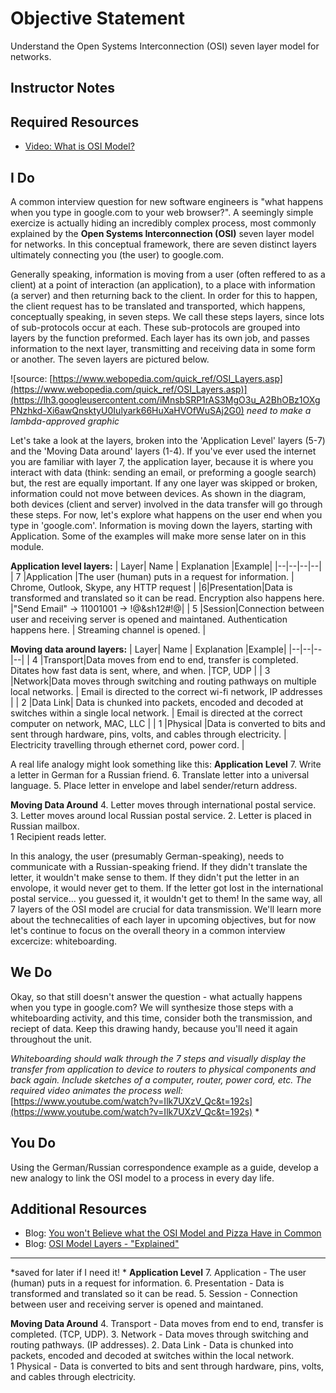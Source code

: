 # Objective Statement
Understand the Open Systems Interconnection (OSI) seven layer model for networks.
  
## Instructor Notes


## Required Resources

- [Video: What is OSI Model?]([https://www.youtube.com/watch?v=Ilk7UXzV_Qc](https://www.youtube.com/watch?v=Ilk7UXzV_Qc))

## I Do

 A common interview question for new software engineers is "what happens when you type in google.com to your web browser?". A seemingly simple exercize is actually hiding an incredibly complex process, most commonly explained by the **Open Systems Interconnection (OSI)** seven layer model for networks. In this conceptual framework, there are seven distinct layers ultimately connecting you (the user) to google.com. 

Generally speaking, information is moving from a user (often reffered to as a client) at a point of interaction (an application), to a place with information (a server) and then returning back to the client. In order for this to happen, the client request has to be translated and transported, which happens, conceptually speaking, in seven steps. We call these steps layers, since lots of sub-protocols occur at each.  These sub-protocols are grouped into layers by the function preformed. Each layer has its own job, and passes information to the next layer, transmitting and receiving data in some form or another. The seven layers are pictured below. 

![source: [https://www.webopedia.com/quick_ref/OSI_Layers.asp](https://www.webopedia.com/quick_ref/OSI_Layers.asp)](https://lh3.googleusercontent.com/iMnsbSRP1rAS3MgO3u_A2BhOBz1OXgPNzhkd-Xi6awQnsktyU0Iulyark66HuXaHVOfWuSAj2G0) *need to make a lambda-approved graphic*
 
Let's take a look at the layers, broken into the 'Application Level' layers (5-7) and the 'Moving Data around' layers (1-4). If you've ever used the internet you are familiar with layer 7, the application layer, because it is where you interact with data (think: sending an email, or preforming a google search) but, the rest are equally important. If any one layer was skipped or broken, information could not move between devices. As shown in the diagram, both devices (client and server) involved in the data transfer will go through these steps. For now, let's explore what happens on the user end when you type in 'google.com'. Information is moving down the layers, starting with Application.  Some of the examples will make more sense later on in this module. 

**Application level layers:** 
| Layer| Name | Explanation |Example|
|--|--|--|--|
| 7 |Application |The user (human) puts in a request for information. | Chrome, Outlook, Skype, any HTTP request |
|6|Presentation|Data is transformed and translated so it can be read. Encryption also happens here. |"Send Email" -> 11001001 -> !@&sh12#!@|
| 5 |Session|Connection between user and receiving server is opened and maintaned. Authentication happens here. | Streaming channel is opened. |

**Moving data around layers:** 
| Layer| Name | Explanation |Example|
|--|--|--|--|
| 4 |Transport|Data moves from end to end, transfer is completed. Ditates how fast data is sent, where, and when. |TCP, UDP |
| 3 |Network|Data moves through switching and routing pathways on multiple local networks. | Email is directed to the correct wi-fi network, IP addresses |
| 2 |Data Link| Data is chunked into packets, encoded and decoded at switches within a single local network. | Email is directed at the correct computer on network, MAC, LLC |
| 1 |Physical  |Data is converted to bits and sent through hardware, pins, volts, and cables through electricity.  | Electricity travelling through ethernet cord, power cord.  |

A real life analogy might look something like this: 
**Application Level**
 7. Write a letter in German for a Russian friend. 
 6. Translate letter into a universal language. 
 5. Place letter in envelope and label sender/return address. 

**Moving Data Around**
 4. Letter moves through international postal service. 
 3. Letter moves around local Russian postal service. 
 2. Letter is placed in Russian mailbox.  
 1 Recipient reads letter.  

In this analogy, the user (presumably German-speaking), needs to communicate with a Russian-speaking friend. If they didn't translate the letter, it wouldn't make sense to them. If they didn't put the letter in an envolope, it would never get to them. If the letter got lost in the international postal service... you guessed it, it wouldn't get to them! In the same way, all 7 layers of the OSI model are crucial for data transmission. We'll learn more about the technecalities of each layer in upcoming objectives, but for now let's continue to focus on the overall theory in a common interview excercize: whiteboarding. 

## We Do
Okay, so that still doesn't answer the question - what actually happens when you type in google.com? We will synthesize those steps with a whiteboarding activity, and this time, consider both the transmission, and reciept of data. Keep this drawing handy, because you'll need it again throughout the unit. 

  *Whiteboarding should walk through the 7 steps and visually display the transfer from application to device to routers to physical components and back again. Include sketches of a computer, router, power cord, etc. 
The required video animates the process well:*[https://www.youtube.com/watch?v=Ilk7UXzV_Qc&t=192s](https://www.youtube.com/watch?v=Ilk7UXzV_Qc&t=192s) *

## You Do
Using the German/Russian correspondence example as a guide, develop a new analogy to link the OSI model to a process in every day life. 

## Additional Resources
- Blog: [You won't Believe what the OSI Model and Pizza Have in Common](https://www.versatek.com/blog/you-wont-believe-what-the-osi-model-and-pizza-have-in-common/)
- Blog: [OSI Model Layers - "Explained"](https://medium.com/learn-with-the-lean-programmer/osi-model-layers-explained-ee1d43058c1f)

  


---------
*saved for later if I need it! *
**Application Level**
 7. Application - The user (human) puts in a request for information.
 6. Presentation - Data is transformed and translated so it can be read.
 5. Session - Connection between user and receiving server is opened and maintaned.

**Moving Data Around**
 4. Transport - Data moves from end to end, transfer is completed. (TCP, UDP).
 3. Network - Data moves through switching and routing pathways. (IP addresses).
 2. Data Link - Data is chunked into packets, encoded and decoded at switches within the local network.  
 1 Physical - Data is converted to bits and sent through hardware, pins, volts, and cables through electricity. 

<!--stackedit_data:
eyJoaXN0b3J5IjpbODk3MzExODg1LDE2MzM4NTg1NDAsMTc5Nj
M4MzY5MSwxNDAzNjU2NjUwXX0=
-->